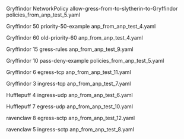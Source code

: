 Gryffindor 	NetworkPolicy  		allow-gress-from-to-slytherin-to-Gryffindor	        policies_from_anp_test_5.yaml

Gryffindor	50			        priority-50-example			                        anp_from_anp_test_4.yaml
	
Gryffindor	60			        old-priority-60				                        anp_from_anp_test_4.yaml

Gryffindor	15			        gress-rules					                        anp_from_anp_test_9.yaml

Gryffindor 	10  		    	pass-deny-example  			                        policies_from_anp_test_5.yaml

Gryffindor	6			        egress-tcp					                        anp_from_anp_test_11.yaml			

Gryffindor	3		        	ingress-tcp					                        anp_from_anp_test_7.yaml

Hufflepuff	4			        ingress-udp					                        anp_from_anp_test_6.yaml

Hufflepuff	7			        egress-udp					                        anp_from_anp_test_10.yaml					

ravenclaw	8			        egress-sctp					                        anp_from_anp_test_12.yaml					

ravenclaw	5			        ingress-sctp				                        anp_from_anp_test_8.yaml





					
